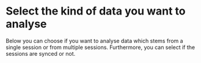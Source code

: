 # Select the kind of data you want to analyse

Below you can choose if you want to analyse data which stems from a single session or from multiple sessions. Furthermore, you can select if the sessions are synced or not.